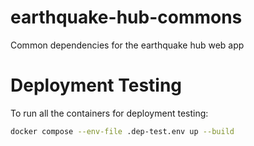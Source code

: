 # earthquake-hub-commons
Common dependencies for the earthquake hub web app

# Deployment Testing
To run all the containers for deployment testing:
```bash
docker compose --env-file .dep-test.env up --build
```
